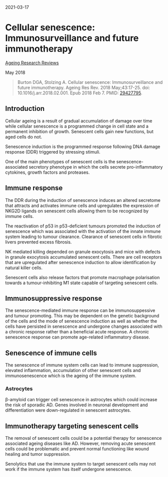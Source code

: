 2021-03-17

# Cellular senescence: Immunosurveillance and future immunotherapy

[Ageing Research Reviews](https://www.sciencedirect.com/science/article/pii/S1568163718300114)

May 2018

> Burton DGA, Stolzing A. Cellular senescence: Immunosurveillance and future
> immunotherapy. Ageing Res Rev. 2018 May;43:17-25. doi:
> 10.1016/j.arr.2018.02.001. Epub 2018 Feb 7. PMID:
> [29427795](https://pubmed.ncbi.nlm.nih.gov/29427795).

## Introduction

Cellular ageing is a result of gradual accumulation of damage over time while
cellular senescence is a programmed change in cell state and a permanent
inhibition of growth. Senescent cells gain new functions, but aged cells do not.

Senescence induction is the programmed response following DNA damage response
(DDR) triggered by stressing stimuli.

One of the main phenotypes of senescent cells is the senescence-associated
secretory phenotype in which the cells secrete pro-inflammatory cytokines,
growth factors and proteases.

## Immune response

The DDR during the induction of senescence induces an altered secretome that
attracts and activates immune cells and upregulates the expression of NKG2D
ligands on senescent cells allowing them to be recognized by immune cells.

The reactivation of p53 in p53-deficient tumours promoted the induction of
senescence which was associated with the activation of the innate immune system
leading to tumour clearance. Clearance of senescent cells in fibrotic livers
prevented excess fibrosis.

NK mediated killing depended on granule exocytosis and mice with defects in
granule exocytosis accumulated senescent cells. There are cell receptors that
are upregulated after senescence induction to allow identification by natural
killer cells.

Senescent cells also release factors that promote macrophage polarisation
towards a tumour-inhibiting M1 state capable of targeting senescent cells.

## Immunosuppressive response

The senescence-mediated immune response can be immunosuppessive and tumour
promoting. This may be dependent on the genetic background of the cells and the
mode of senescence induction as well as whether the cells have persisted in
senescence and undergone changes associated with a chronic response rather than
a beneficial acute response. A chronic senescence response can promote
age-related inflammatory disease.

## Senescence of immune cells

The senescence of immune system cells can lead to immune suppression, elevated
inflammation, accumulation of other senescent cells and immunosenescence which
is the ageing of the immune system.

### Astrocytes

β-amyloid can trigger cell senescence in astrocytes which could increase the
risk of sporadic AD. Genes involved in neuronal development and differentiation
were down-regulated in senescent astrocytes.

## Immunotherapy targeting senescent cells

The removal of senescent cells could be a potential therapy for
senescence associated ageing diseases like AD. However, removing acute
senescent cells could be problematic and prevent normal functioning like wound
healing and tumor suppression.

Senolytics that use the immune system to target senescent cells may not work if
the immune system has itself undergone senescence.
